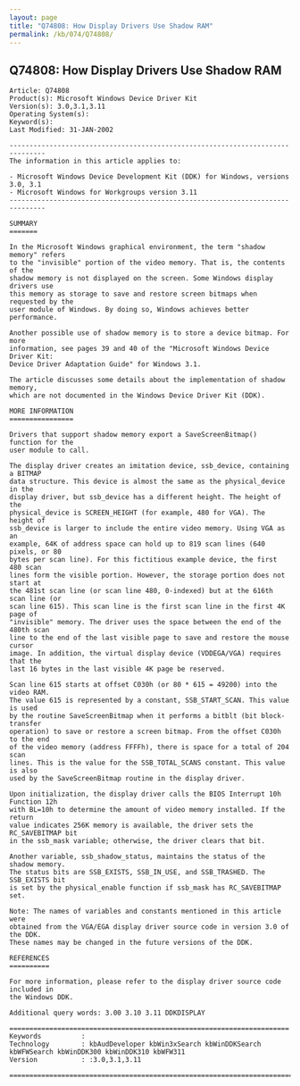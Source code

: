 ```yaml
---
layout: page
title: "Q74808: How Display Drivers Use Shadow RAM"
permalink: /kb/074/Q74808/
---
```


## Q74808: How Display Drivers Use Shadow RAM

	Article: Q74808
	Product(s): Microsoft Windows Device Driver Kit
	Version(s): 3.0,3.1,3.11
	Operating System(s): 
	Keyword(s): 
	Last Modified: 31-JAN-2002
	
	-------------------------------------------------------------------------------
	The information in this article applies to:
	
	- Microsoft Windows Device Development Kit (DDK) for Windows, versions 3.0, 3.1 
	- Microsoft Windows for Workgroups version 3.11 
	-------------------------------------------------------------------------------
	
	SUMMARY
	=======
	
	In the Microsoft Windows graphical environment, the term "shadow memory" refers
	to the "invisible" portion of the video memory. That is, the contents of the
	shadow memory is not displayed on the screen. Some Windows display drivers use
	this memory as storage to save and restore screen bitmaps when requested by the
	user module of Windows. By doing so, Windows achieves better performance.
	
	Another possible use of shadow memory is to store a device bitmap. For more
	information, see pages 39 and 40 of the "Microsoft Windows Device Driver Kit:
	Device Driver Adaptation Guide" for Windows 3.1.
	
	The article discusses some details about the implementation of shadow memory,
	which are not documented in the Windows Device Driver Kit (DDK).
	
	MORE INFORMATION
	================
	
	Drivers that support shadow memory export a SaveScreenBitmap() function for the
	user module to call.
	
	The display driver creates an imitation device, ssb_device, containing a BITMAP
	data structure. This device is almost the same as the physical_device in the
	display driver, but ssb_device has a different height. The height of the
	physical_device is SCREEN_HEIGHT (for example, 480 for VGA). The height of
	ssb_device is larger to include the entire video memory. Using VGA as an
	example, 64K of address space can hold up to 819 scan lines (640 pixels, or 80
	bytes per scan line). For this fictitious example device, the first 480 scan
	lines form the visible portion. However, the storage portion does not start at
	the 481st scan line (or scan line 480, 0-indexed) but at the 616th scan line (or
	scan line 615). This scan line is the first scan line in the first 4K page of
	"invisible" memory. The driver uses the space between the end of the 480th scan
	line to the end of the last visible page to save and restore the mouse cursor
	image. In addition, the virtual display device (VDDEGA/VGA) requires that the
	last 16 bytes in the last visible 4K page be reserved.
	
	Scan line 615 starts at offset C030h (or 80 * 615 = 49200) into the video RAM.
	The value 615 is represented by a constant, SSB_START_SCAN. This value is used
	by the routine SaveScreenBitmap when it performs a bitblt (bit block-transfer
	operation) to save or restore a screen bitmap. From the offset C030h to the end
	of the video memory (address FFFFh), there is space for a total of 204 scan
	lines. This is the value for the SSB_TOTAL_SCANS constant. This value is also
	used by the SaveScreenBitmap routine in the display driver.
	
	Upon initialization, the display driver calls the BIOS Interrupt 10h Function 12h
	with BL=10h to determine the amount of video memory installed. If the return
	value indicates 256K memory is available, the driver sets the RC_SAVEBITMAP bit
	in the ssb_mask variable; otherwise, the driver clears that bit.
	
	Another variable, ssb_shadow_status, maintains the status of the shadow memory.
	The status bits are SSB_EXISTS, SSB_IN_USE, and SSB_TRASHED. The SSB_EXISTS bit
	is set by the physical_enable function if ssb_mask has RC_SAVEBITMAP set.
	
	Note: The names of variables and constants mentioned in this article were
	obtained from the VGA/EGA display driver source code in version 3.0 of the DDK.
	These names may be changed in the future versions of the DDK.
	
	REFERENCES
	==========
	
	For more information, please refer to the display driver source code included in
	the Windows DDK.
	
	Additional query words: 3.00 3.10 3.11 DDKDISPLAY
	
	======================================================================
	Keywords          :  
	Technology        : kbAudDeveloper kbWin3xSearch kbWinDDKSearch kbWFWSearch kbWinDDK300 kbWinDDK310 kbWFW311
	Version           : :3.0,3.1,3.11
	
	=============================================================================
	
